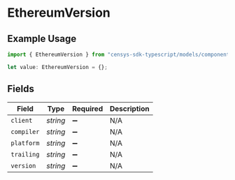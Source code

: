 # EthereumVersion

## Example Usage

```typescript
import { EthereumVersion } from "censys-sdk-typescript/models/components";

let value: EthereumVersion = {};
```

## Fields

| Field              | Type               | Required           | Description        |
| ------------------ | ------------------ | ------------------ | ------------------ |
| `client`           | *string*           | :heavy_minus_sign: | N/A                |
| `compiler`         | *string*           | :heavy_minus_sign: | N/A                |
| `platform`         | *string*           | :heavy_minus_sign: | N/A                |
| `trailing`         | *string*           | :heavy_minus_sign: | N/A                |
| `version`          | *string*           | :heavy_minus_sign: | N/A                |